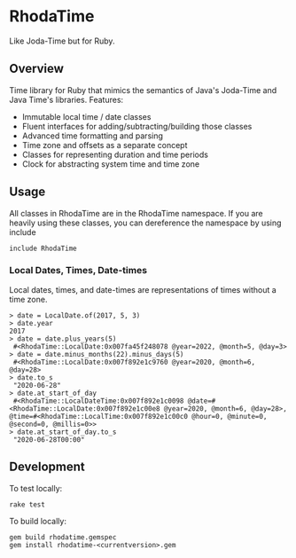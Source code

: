 # RhodaTime

Like Joda-Time but for Ruby.

## Overview

Time library for Ruby that mimics the semantics of Java's Joda-Time and Java Time's libraries.  Features:

* Immutable local time / date classes
* Fluent interfaces for adding/subtracting/building those classes
* Advanced time formatting and parsing
* Time zone and offsets as a separate concept
* Classes for representing duration and time periods
* Clock for abstracting system time and time zone

## Usage

All classes in RhodaTime are in the RhodaTime namespace.  If you are heavily using these classes, you
can dereference the namespace by using include

````
include RhodaTime
````

### Local Dates, Times, Date-times

Local dates, times, and date-times are representations of times without a time zone.

````
> date = LocalDate.of(2017, 5, 3)
> date.year
2017
> date = date.plus_years(5)
 #<RhodaTime::LocalDate:0x007fa45f248078 @year=2022, @month=5, @day=3>
> date = date.minus_months(22).minus_days(5)
 #<RhodaTime::LocalDate:0x007f892e1c9760 @year=2020, @month=6, @day=28> 
> date.to_s
 "2020-06-28"
> date.at_start_of_day
 #<RhodaTime::LocalDateTime:0x007f892e1c0098 @date=#<RhodaTime::LocalDate:0x007f892e1c00e8 @year=2020, @month=6, @day=28>, @time=#<RhodaTime::LocalTime:0x007f892e1c00c0 @hour=0, @minute=0, @second=0, @millis=0>>
> date.at_start_of_day.to_s
 "2020-06-28T00:00"  
````

## Development

To test locally:

````
rake test
````
  
To build locally:

````    
gem build rhodatime.gemspec
gem install rhodatime-<currentversion>.gem
````

